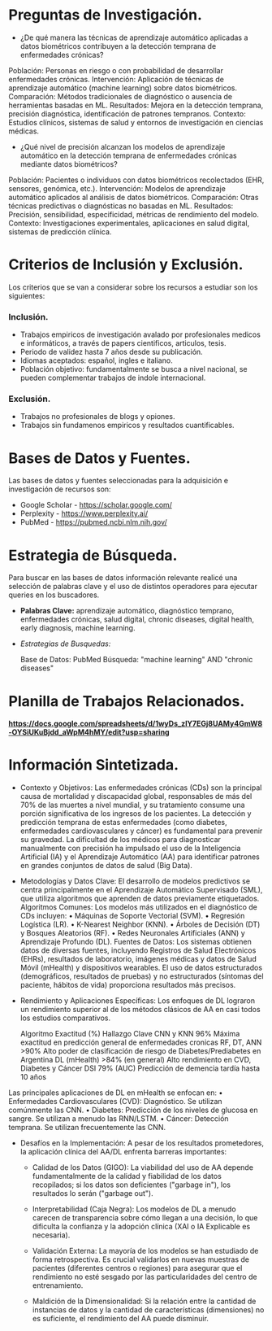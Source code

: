 # Preguntas de Investigación.

 * ¿De qué manera las técnicas de aprendizaje automático aplicadas a datos biométricos contribuyen a la detección temprana de enfermedades crónicas?

Población: Personas en riesgo o con probabilidad de desarrollar enfermedades crónicas.
Intervención: Aplicación de técnicas de aprendizaje automático (machine learning) sobre datos biométricos.
Comparación: Métodos tradicionales de diagnóstico o ausencia de herramientas basadas en ML.
Resultados: Mejora en la detección temprana, precisión diagnóstica, identificación de patrones tempranos.
Contexto: Estudios clínicos, sistemas de salud y entornos de investigación en ciencias médicas.
 
 * ¿Qué nivel de precisión alcanzan los modelos de aprendizaje automático en la detección temprana de enfermedades crónicas mediante datos biométricos?

 Población: Pacientes o individuos con datos biométricos recolectados (EHR, sensores, genómica, etc.).
 Intervención: Modelos de aprendizaje automático aplicados al análisis de datos biométricos.
 Comparación: Otras técnicas predictivas o diagnósticas no basadas en ML.
 Resultados: Precisión, sensibilidad, especificidad, métricas de rendimiento del modelo.
 Contexto: Investigaciones experimentales, aplicaciones en salud digital, sistemas de predicción clínica.

 # Criterios de Inclusión y Exclusión.

 Los criterios que se van a considerar sobre los recursos a estudiar son los siguientes:

### Inclusión.
 * Trabajos empiricos de investigación avalado por profesionales medicos e informáticos, a través de papers cientificos, articulos, tesis.
 * Periodo de validez hasta 7 años desde su publicación.
 * Idiomas aceptados: español, ingles e italiano.
 * Población objetivo: fundamentalmente se busca a nivel nacional, se pueden complementar trabajos de indole internacional.

### Exclusión.
* Trabajos no profesionales de blogs y opiones.
* Trabajos sin fundamenos empiricos y resultados cuantificables.

# Bases de Datos y Fuentes.
Las bases de datos y fuentes seleccionadas para la adquisición e investigación de recursos son:

* Google Scholar - https://scholar.google.com/
* Perplexity - https://www.perplexity.ai/
* PubMed - https://pubmed.ncbi.nlm.nih.gov/

# Estrategia de Búsqueda.
Para buscar en las bases de datos información relevante realicé una selección de palabras clave y el uso de distintos operadores para ejecutar queries en los buscadores.

* **Palabras Clave:** aprendizaje automático, diagnóstico temprano, enfermedades crónicas, salud digital, chronic diseases, digital health, early diagnosis, machine learning.

* *Estrategias de Busquedas:* 
    
    Base de Datos: PubMed
    Búsqueda: "machine learning"  AND "chronic diseases"

# Planilla de Trabajos Relacionados.
**https://docs.google.com/spreadsheets/d/1wyDs_zIY7EGj8UAMy4GmW8-OYSiUKuBjdd_aWpM4hMY/edit?usp=sharing**

# Información Sintetizada.

* Contexto y Objetivos:
Las enfermedades crónicas (CDs) son la principal causa de mortalidad y discapacidad global, responsables de más del 70% de las muertes a nivel mundial, y su tratamiento consume una porción significativa de los ingresos de los pacientes. La detección y predicción temprana de estas enfermedades (como diabetes, enfermedades cardiovasculares y cáncer) es fundamental para prevenir su gravedad.
La dificultad de los médicos para diagnosticar manualmente con precisión ha impulsado el uso de la Inteligencia Artificial (IA) y el Aprendizaje Automático (AA) para identificar patrones en grandes conjuntos de datos de salud (Big Data).

* Metodologías y Datos Clave:
El desarrollo de modelos predictivos se centra principalmente en el Aprendizaje Automático Supervisado (SML), que utiliza algoritmos que aprenden de datos previamente etiquetados.
Algoritmos Comunes:
Los modelos más utilizados en el diagnóstico de CDs incluyen:
• Máquinas de Soporte Vectorial (SVM).
• Regresión Logística (LR).
• K-Nearest Neighbor (KNN).
• Árboles de Decisión (DT) y Bosques Aleatorios (RF).
• Redes Neuronales Artificiales (ANN) y Aprendizaje Profundo (DL).
Fuentes de Datos:
Los sistemas obtienen datos de diversas fuentes, incluyendo Registros de Salud Electrónicos (EHRs), resultados de laboratorio, imágenes médicas y datos de Salud Móvil (mHealth) y dispositivos wearables. El uso de datos estructurados (demográficos, resultados de pruebas) y no estructurados (síntomas del paciente, hábitos de vida) proporciona resultados más precisos.

* Rendimiento y Aplicaciones Específicas:
Los enfoques de DL lograron un rendimiento superior al de los métodos clásicos de AA en casi todos los estudios comparativos.
    
    Algoritmo       Exactitud (%)               Hallazgo Clave
    CNN y KNN           96%                 Máxima exactitud en predicción general de enfermedades cronicas
    RF, DT, ANN         >90%                Alto poder de clasificación de riesgo de Diabetes/Prediabetes en Argentina
    DL (mHealth)        >84% (en general)   Alto rendimiento en CVD, Diabetes y Cáncer
    DSI                 79% (AUC)           Predicción de demencia tardía hasta 10 años

Las principales aplicaciones de DL en mHealth se enfocan en:
• Enfermedades Cardiovasculares (CVD): Diagnóstico. Se utilizan comúnmente las CNN.
• Diabetes: Predicción de los niveles de glucosa en sangre. Se utilizan a menudo las RNN/LSTM.
• Cáncer: Detección temprana. Se utilizan frecuentemente las CNN.

* Desafíos en la Implementación:
A pesar de los resultados prometedores, la aplicación clínica del AA/DL enfrenta barreras importantes:
    * Calidad de los Datos (GIGO): La viabilidad del uso de AA depende fundamentalmente de la calidad y fiabilidad de los datos recopilados; si los datos son deficientes ("garbage in"), los resultados lo serán ("garbage out").

    * Interpretabilidad (Caja Negra): Los modelos de DL a menudo carecen de transparencia sobre cómo llegan a una decisión, lo que dificulta la confianza y la adopción clínica (XAI o IA Explicable es necesaria).

    * Validación Externa: La mayoría de los modelos se han estudiado de forma retrospectiva. Es crucial validarlos en nuevas muestras de pacientes (diferentes centros o regiones) para asegurar que el rendimiento no esté sesgado por las particularidades del centro de entrenamiento.
    
    * Maldición de la Dimensionalidad: Si la relación entre la cantidad de instancias de datos y la cantidad de características (dimensiones) no es suficiente, el rendimiento del AA puede disminuir.

